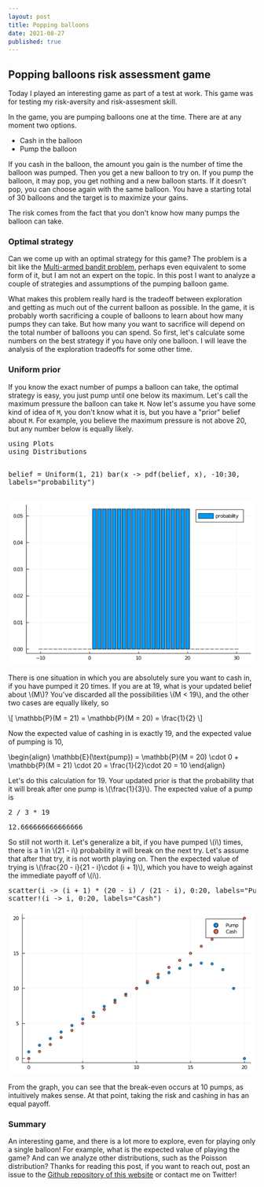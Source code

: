 ```yaml
---
layout: post
title: Popping balloons
date: 2021-08-27
published: true
---
```


<script type="text/javascript" src="http://cdn.mathjax.org/mathjax/latest/MathJax.js?config=TeX-AMS-MML_HTMLorMML"></script>

<div id="outline-container-org053b0c6" class="outline-2">
<h2 id="org053b0c6">Popping balloons risk assessment game</h2>
<div class="outline-text-2" id="text-org053b0c6">
<p>
Today I played an interesting game as part of a test at work. This
game was for testing my risk-aversity and risk-assesment skill. 
</p>

<p>
In the game, you are pumping balloons one at the time. There are at
any moment two options.
</p>

<ul class="org-ul">
<li>Cash in the balloon</li>
<li>Pump the balloon</li>
</ul>

<p>
If you cash in the balloon, the amount you gain is the number of time
the balloon was pumped. Then you get a new balloon to try on. If you
pump the balloon, it may pop, you get nothing and a new balloon
starts. If it doesn't pop, you can choose again with the same
balloon. You have a starting total of 30 balloons and the target is to
maximize your gains.
</p>

<p>
The risk comes from the fact that you don't know how many pumps the
balloon can take.
</p>
</div>

<div id="outline-container-orga9e2ba3" class="outline-3">
<h3 id="orga9e2ba3">Optimal strategy</h3>
<div class="outline-text-3" id="text-orga9e2ba3">
<p>
Can we come up with an optimal strategy for this game? The problem is
a bit like the <a href="https://en.wikipedia.org/wiki/Multi-armed_bandit">Multi-armed bandit problem</a>, perhaps even equivalent to
some form of it, but I am not an expert on the topic. In this post I
want to analyze a couple of strategies and assumptions of the pumping
balloon game.
</p>

<p>
What makes this problem really hard is the tradeoff between
exploration and getting as much out of the current balloon as
possible. In the game, it is probably worth sacrificing a couple of
balloons to learn about how many pumps they can take. But how many you
want to sacrifice will depend on the total number of balloons you can
spend. So first, let's calculate some numbers on the best strategy if
you have only one balloon. I will leave the analysis of the
exploration tradeoffs for some other time.
</p>
</div>
</div>

<div id="outline-container-orgddfa4f2" class="outline-3">
<h3 id="orgddfa4f2">Uniform prior</h3>
<div class="outline-text-3" id="text-orgddfa4f2">
<p>
If you know the exact number of pumps a balloon can take, the optimal
strategy is easy, you just pump until one below its maximum. Let's
call the maximum pressure the balloon can take <code>M</code>. Now let's assume
you have some kind of idea of <code>M</code>, you don't know what it is, but you
have a "prior" belief about <code>M</code>. For example, you believe the maximum
pressure is not above 20, but any number below is equally likely.
</p>

<div class="org-src-container">
<pre class="src src-ess-julia">using Plots
using Distributions

belief = Uniform(1, 21)
bar(x -&gt; pdf(belief, x), -10:30, labels="probability")
</pre>
</div>

<div id="orge47b4b8" class="figure">
<p><img src="/assets/images/uniformbelief.png" alt="uniformbelief.png" />
</p>
</div>

<p>
There is one situation in which you are absolutely sure you want to
cash in, if you have pumped it 20 times. If you are at 19, what is
your updated belief about \(M\)? You've discarded all the possibilities
\(M < 19\), and the other two cases are equally likely, so
</p>

<p>
\[
\mathbb{P}(M = 21) = \mathbb{P}(M = 20) = \frac{1}{2}
\]
</p>

<p>
Now the expected value of cashing in is exactly 19, and the expected
value of pumping is 10,
</p>

\begin{align}
\mathbb{E}(\text{pump}) = \mathbb{P}(M = 20) \cdot 0 + \mathbb{P}(M = 21) \cdot 20
= \frac{1}{2}\cdot 20 = 10
\end{align}

<p>
Let's do this calculation for 19. Your updated prior is that the
probability that it will break after one pump is \(\frac{1}{3}\). The
expected value of a pump is
</p>

<div class="org-src-container">
<pre class="src src-ess-julia">2 / 3 * 19
</pre>
</div>

<pre class="example">
12.666666666666666
</pre>


<p>
So still not worth it. Let's generalize a bit, if you have pumped \(i\)
times, there is a 1 in \(21 - i\) probability it will break on the next
try. Let's assume that after that try, it is not worth playing
on. Then the expected value of trying is \(\frac{20 - i}{21 - i}\cdot (i +
1)\), which you have to weigh against the immediate payoff of \(i\).
</p>

<div class="org-src-container">
<pre class="src src-ess-julia">scatter(i -&gt; (i + 1) * (20 - i) / (21 - i), 0:20, labels="Pump")
scatter!(i -&gt; i, 0:20, labels="Cash")
</pre>
</div>


<div id="org48c0d01" class="figure">
<p><img src="/assets/images/uniformpumpvcash.png" alt="uniformpumpvcash.png" />
</p>
</div>

<p>
From the graph, you can see that the break-even occurs at 10 pumps, as
intuitively makes sense. At that point, taking the risk and cashing in
has an equal payoff.
</p>
</div>
</div>

<div id="outline-container-org9e5deb3" class="outline-3">
<h3 id="org9e5deb3">Summary</h3>
<div class="outline-text-3" id="text-org9e5deb3">
<p>
An interesting game, and there is a lot more to explore, even for
playing only a single balloon! For example, what is the expected value
of playing the game? And can we analyze other distributions, such as
the Poisson distribution? Thanks for reading this post, if you want to
reach out, post an issue to the <a href="https://github.com/Gijs-Koot/Gijs-Koot.github.io">Github repository of this website</a> or
contact me on Twitter!
</p>
</div>
</div>
</div>
